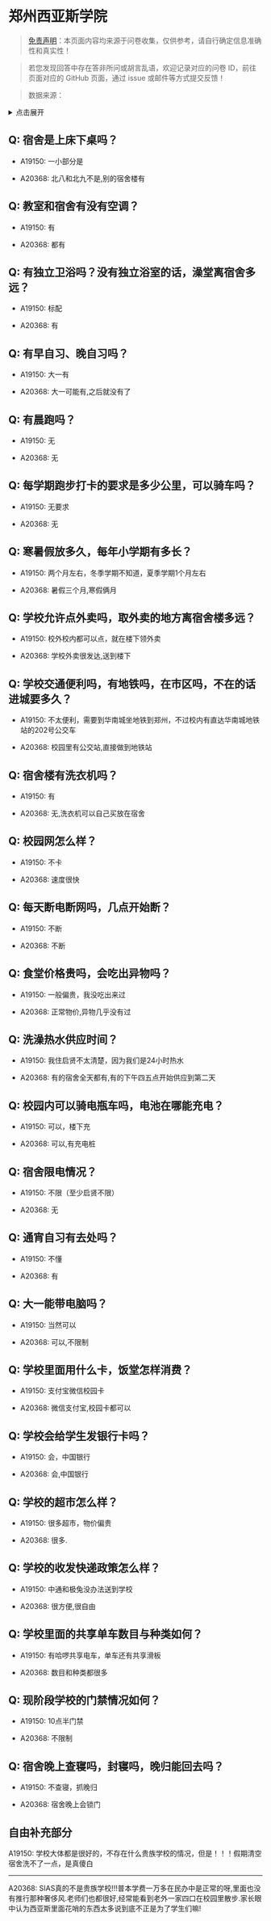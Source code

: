 # 郑州西亚斯学院

> [免责声明](https://colleges.chat/#_3)：本页面内容均来源于问卷收集，仅供参考，请自行确定信息准确性和真实性！

> 若您发现回答中存在答非所问或胡言乱语，欢迎记录对应的问卷 ID，前往页面对应的 GitHub 页面，通过 issue 或邮件等方式提交反馈！

> 数据来源：

<details><summary>点击展开</summary>
<ul>
<li>A19150: 匿名 (2023 年 06 月)</li>
<li>A20368: 匿名 (2023 年 06 月)</li>
</ul>
</details>

## Q: 宿舍是上床下桌吗？

- A19150: 一小部分是

- A20368: 北八和北九不是,别的宿舍楼有

## Q: 教室和宿舍有没有空调？

- A19150: 有

- A20368: 都有

## Q: 有独立卫浴吗？没有独立浴室的话，澡堂离宿舍多远？

- A19150: 标配

- A20368: 有

## Q: 有早自习、晚自习吗？

- A19150: 大一有

- A20368: 大一可能有,之后就没有了

## Q: 有晨跑吗？

- A19150: 无

- A20368: 无

## Q: 每学期跑步打卡的要求是多少公里，可以骑车吗？

- A19150: 无要求

- A20368: 无

## Q: 寒暑假放多久，每年小学期有多长？

- A19150: 两个月左右，冬季学期不知道，夏季学期1个月左右

- A20368: 暑假三个月,寒假俩月

## Q: 学校允许点外卖吗，取外卖的地方离宿舍楼多远？

- A19150: 校外校内都可以点，就在楼下领外卖

- A20368: 学校外卖很发达,送到楼下

## Q: 学校交通便利吗，有地铁吗，在市区吗，不在的话进城要多久？

- A19150: 不太便利，需要到华南城坐地铁到郑州，不过校内有直达华南城地铁站的202号公交车

- A20368: 校园里有公交站,直接做到地铁站

## Q: 宿舍楼有洗衣机吗？

- A19150: 有

- A20368: 无,洗衣机可以自己买放在宿舍

## Q: 校园网怎么样？

- A19150: 不卡

- A20368: 速度很快

## Q: 每天断电断网吗，几点开始断？

- A19150: 不断

- A20368: 不断

## Q: 食堂价格贵吗，会吃出异物吗？

- A19150: 一般偏贵，我没吃出来过

- A20368: 正常物价,异物几乎没有过

## Q: 洗澡热水供应时间？

- A19150: 我住启贤不太清楚，因为我们是24小时热水

- A20368: 有的宿舍全天都有,有的下午四五点开始供应到第二天

## Q: 校园内可以骑电瓶车吗，电池在哪能充电？

- A19150: 可以，楼下充

- A20368: 可以,有充电桩

## Q: 宿舍限电情况？

- A19150: 不限（至少启贤不限）

- A20368: 无

## Q: 通宵自习有去处吗？

- A19150: 不懂

- A20368: 有

## Q: 大一能带电脑吗？

- A19150: 当然可以

- A20368: 可以,不限制

## Q: 学校里面用什么卡，饭堂怎样消费？

- A19150: 支付宝微信校园卡

- A20368: 微信支付宝,校园卡都可以

## Q: 学校会给学生发银行卡吗？

- A19150: 会，中国银行

- A20368: 会,中国银行

## Q: 学校的超市怎么样？

- A19150: 很多超市，物价偏贵

- A20368: 很多.

## Q: 学校的收发快递政策怎么样？

- A19150: 中通和极兔没办法送到学校

- A20368: 很方便,很自由

## Q: 学校里面的共享单车数目与种类如何？

- A19150: 有哈啰共享电车，单车还有共享滑板

- A20368: 数目和种类都很多

## Q: 现阶段学校的门禁情况如何？

- A19150: 10点半门禁

- A20368: 不限制

## Q: 宿舍晚上查寝吗，封寝吗，晚归能回去吗？

- A19150: 不查寝，抓晚归

- A20368: 宿舍晚上会锁门

## 自由补充部分

A19150: 学校大体都是很好的，不存在什么贵族学校的情况，但是！！！假期清空宿舍洗不了一点，是真傻白

***

A20368: SIAS真的不是贵族学校!!!普本学费一万多在民办中是正常的呀,里面也没有推行那种奢侈风.老师们也都很好,经常能看到老外一家四口在校园里散步.家长眼中认为西亚斯里面花哨的东西太多说到底不正是为了学生们嘛!